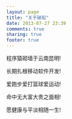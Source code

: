 ```yaml
---
layout: page
title: "关于破船"
date: 2013-07-27 23:39
comments: true
sharing: true
footer: true
---
```

程序猿砌墙于云南昆明!

长期扎根移动软件开发!

爱跑步爱打篮球爱运动!

命中无大富大贵之面相!

愿健康与平淡相随一生!
